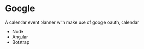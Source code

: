 # Google
A calendar event planner with make use of google oauth, calendar 
* Node
* Angular
* Botstrap
